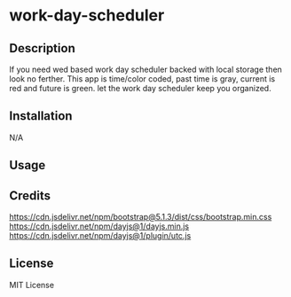 # work-day-scheduler

## Description

If you need wed based work day scheduler backed with local storage then look no ferther. This app is time/color coded, past time is gray, current is red and future is green. let the work day scheduler keep you organized.

## Installation

N/A

## Usage



## Credits

https://cdn.jsdelivr.net/npm/bootstrap@5.1.3/dist/css/bootstrap.min.css
https://cdn.jsdelivr.net/npm/dayjs@1/dayjs.min.js
https://cdn.jsdelivr.net/npm/dayjs@1/plugin/utc.js




## License

MIT License